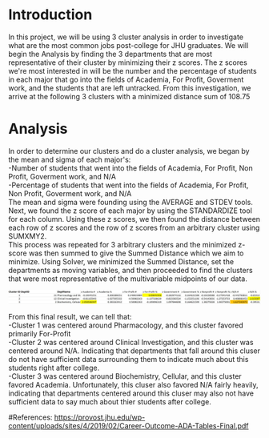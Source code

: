 # Introduction
In this project, we will be using 3 cluster analysis in order to investigate what are the most common jobs post-college for JHU graduates. We will begin the Analysis by finding the 3 departments that are most representative of their cluster by minimizing their z scores. The z scores we're most interested in will be the number and the percentage of students in each major that go into the fields of Academia, For Profit, Goverment work, and the students that are left untracked. From this investigation, we arrive at the following 3 clusters with a minimized distance sum of 108.75 
</br>
# Analysis
In order to determine our clusters and do a cluster analysis, we began by the mean and sigma of each major's:
</br>
-Number of students that went into the fields of Academia, For Profit, Non Profit, Goverment work, and N/A </br>
-Percentage of students that went into the fields of Academia, For Profit, Non Profit, Goverment work, and N/A </br>
The mean and sigma were founding using the AVERAGE and STDEV tools. </br>
Next, we found the z score of each major by using the STANDARDIZE tool for each column. Using these z scores, we then found the distance between each row of z scores and the row of z scores from an arbitrary cluster using SUMXMY2. </br>
This process was repeated for 3 arbitrary clusters and the minimized z-score was then summed to give the Summed Distance which we aim to minimize. Using Solver, we minimized the Summed Distance, set the departments as moving variables, and then proceeded to find the clusters that were most representative of the multivariable midpoints of our data. </br>

![Alt Text](https://github.com/danielhong3/ClusterAnalysisOfJHUGraduatesRightOutOfCollege/blob/master/ClusterFinal.JPG)

From this final result, we can tell that: </br>
-Cluster 1 was centered around Pharmacology, and this cluster favored primarily For-Profit </br>
-Cluster 2 was centered around Clinical Investigation, and this cluster was centered around N/A. Indicating that departments that fall around this cluser do not have sufficient data surrounding them to indicate much about this students right after college. </br>
-Cluster 3 was centered around Biochemistry, Cellular, and this cluster favored Academia. Unfortunately, this cluser also favored N/A fairly heavily, indicating that departments centered around this cluser may also not have sufficient data to say much about thier students after college. </br>

#References:
https://provost.jhu.edu/wp-content/uploads/sites/4/2019/02/Career-Outcome-ADA-Tables-Final.pdf

